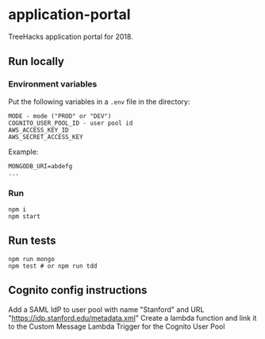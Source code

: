 # application-portal
TreeHacks application portal for 2018.


## Run locally

### Environment variables
Put the following variables in a `.env` file in the directory:
```MONGODB_URI - connection string for mongodb (not needed for running it locally)
MODE - mode ("PROD" or "DEV")
COGNITO_USER_POOL_ID - user pool id
AWS_ACCESS_KEY_ID
AWS_SECRET_ACCESS_KEY
```
Example:
```
MONGODB_URI=abdefg
...
```

### Run
```
npm i
npm start
```

## Run tests
```
npm run mongo
npm test # or npm run tdd
```

## Cognito config instructions
Add a SAML IdP to user pool with name "Stanford" and URL "https://idp.stanford.edu/metadata.xml"
Create a lambda function and link it to the Custom Message Lambda Trigger for the Cognito User Pool
